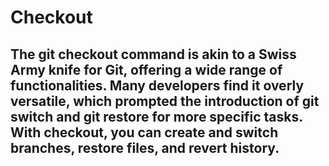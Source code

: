 # Checkout

## The git checkout command is akin to a Swiss Army knife for Git, offering a wide range of functionalities. Many developers find it overly versatile, which prompted the introduction of git switch and git restore for more specific tasks. With checkout, you can create and switch branches, restore files, and revert history.
